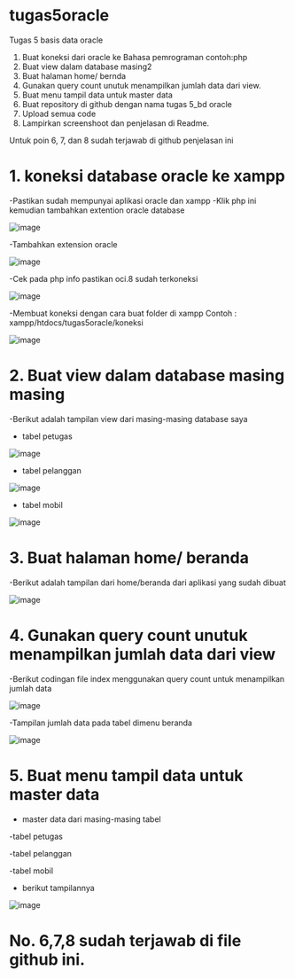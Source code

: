 # tugas5oracle
Tugas 5 basis data oracle 
1. Buat koneksi dari oracle ke Bahasa pemrograman contoh:php
2. Buat view dalam database masing2
3. Buat halaman home/ bernda
4. Gunakan query count unutuk menampilkan jumlah data dari view.
5. Buat menu tampil data untuk master data
6. Buat repository di github dengan nama tugas 5_bd oracle
7. Upload semua code
8. Lampirkan screenshoot dan penjelasan di Readme.

Untuk poin 6, 7, dan 8 sudah terjawab di github penjelasan ini

# 1. koneksi database oracle ke xampp

-Pastikan sudah mempunyai aplikasi oracle dan xampp
-Klik php ini kemudian tambahkan extention oracle database

![image](https://user-images.githubusercontent.com/85036605/148917342-3e99dbf8-3ef5-4b94-9ca7-0a153d02d8a1.png)

-Tambahkan extension oracle

![image](https://user-images.githubusercontent.com/85036605/148918000-7169273a-eddc-4986-a065-183a458a2a3c.png)

-Cek pada php info pastikan oci.8 sudah terkoneksi

![image](https://user-images.githubusercontent.com/85036605/148918622-745303fb-8f08-4481-b5f7-930d41e5f82e.png)

-Membuat koneksi dengan cara buat folder di xampp
Contoh : xampp/htdocs/tugas5oracle/koneksi

![image](https://user-images.githubusercontent.com/85036605/148921990-9c782c15-91fe-4062-9339-f8ecfd282c83.png)


# 2. Buat view dalam database masing masing

-Berikut adalah tampilan view dari masing-masing database saya

- tabel petugas

![image](https://user-images.githubusercontent.com/85036605/148921363-a4bbc43e-ecbb-4ada-990d-f1f5290b9a7c.png)

- tabel pelanggan

![image](https://user-images.githubusercontent.com/85036605/148921566-1c2726bd-1d5c-4dd0-85e9-17c171e386d4.png)

- tabel mobil

![image](https://user-images.githubusercontent.com/85036605/148921677-d4706e9a-993e-4045-8118-db86730d688f.png)

# 3. Buat halaman home/ beranda
-Berikut adalah tampilan dari home/beranda dari aplikasi yang sudah dibuat

![image](https://user-images.githubusercontent.com/85036605/148922699-38d77cbd-1ef6-4fbc-9c7b-1436f4241621.png)

# 4. Gunakan query count unutuk menampilkan jumlah data dari view
-Berikut codingan file index menggunakan query count untuk menampilkan jumlah data

![image](https://user-images.githubusercontent.com/85036605/148923487-c77f6728-a577-4c3f-8757-49371d21c600.png)

-Tampilan jumlah data pada tabel dimenu beranda

![image](https://user-images.githubusercontent.com/85036605/148924206-9ce1c647-12da-4721-93ca-f36e40aa95a4.png)


# 5. Buat menu tampil data untuk master data
- master data dari masing-masing tabel

-tabel petugas

-tabel pelanggan

-tabel mobil

- berikut tampilannya

![image](https://user-images.githubusercontent.com/85036605/148925078-ff4e88e7-325f-48d4-92e0-bade4afada4d.png)

# No. 6,7,8 sudah terjawab di file github ini.








